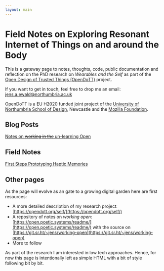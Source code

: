 ```yaml
---
layout: main
---
```


# Field Notes on Exploring Resonant Internet of Things on and around the Body


This is a gateway page to notes, thoughts, code, public documentation and reflection on the PhD research on _Wearables and the Self_ as part of the [Open Design of Trusted Things (OpenDoTT)](https://opendott.org) project.

If you want to get in touch, feel free to drop me an email: [jens.a.ewald@northumbria.ac.uk](mailto:jens.a.ewald@northumbria.ac.uk)

OpenDoTT is a EU H2020 funded joint project of the [University of Northumbria School of Design](https://northumbria.ac.uk/about-us/academic-departments/northumbria-school-of-design/), Newcastle and the [Mozilla Foundation](https://foundation.mozilla.org/).

## Blog Posts

[Notes on ~~working in the~~ un-learning Open](posts/unlearning-open)

## Field Notes

[First Steps Prototyping Haptic Memories](notes/20201130180325-haptic-memories-prototyping)

## Other pages

As the page will evolve as an gate to a growing digital garden here are first resources:

- A more detailed description of my research project: [https://opendott.org/self/](https://opendott.org/self/)
- A repository of notes on _working open_: [https://open.poetic.systems/readme/](https://open.poetic.systems/readme/) with the source on [https://git.sr.ht/~jens/working-open](https://git.sr.ht/~jens/working-open)
- More to follow

As part of the research I am interested in low tech approaches. Hence, for now this page is intentionally left as simple HTML with a bit of style following bit by bit.
